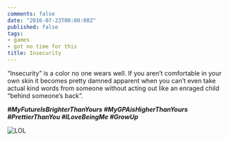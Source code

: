 ```yaml
---
comments: false
date: "2016-07-23T00:00:00Z"
published: false
tags:
- games
- got no time for this
title: Insecurity
---
```


“Insecurity” is a color no one wears well. If you aren’t comfortable in your own skin it becomes pretty damned apparent when you can’t even take actual kind words from someone without acting out like an enraged child “behind someone’s back”.  

_**#MyFutureIsBrighterThanYours #MyGPAisHigherThanYours #PrettierThanYou #ILoveBeingMe #GrowUp**_  

![LOL](/img/2016/lol.gif)
